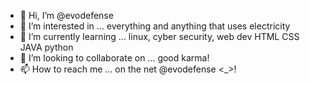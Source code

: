 - 👋 Hi, I’m @evodefense
- 👀 I’m interested in ... everything and anything that uses electricity 
- 🌱 I’m currently learning ... linux, cyber security, web dev HTML CSS JAVA python
- 💞️ I’m looking to collaborate on ... good karma!
- 📫 How to reach me ... on the net @evodefense <_>!

<!---
evodefense/evodefense is a ✨ special ✨ repository because its `README.md` (this file) appears on your GitHub profile.
You can click the Preview link to take a look at your changes.
--->
